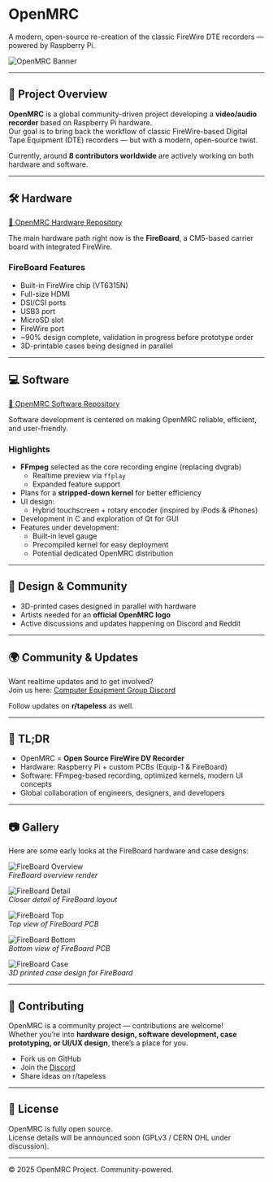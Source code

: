 # OpenMRC  

A modern, open-source re-creation of the classic FireWire DTE recorders — powered by Raspberry Pi.  

![OpenMRC Banner](https://placehold.co/1000x200?text=OpenMRC+Project)  

---

## 🚀 Project Overview  

**OpenMRC** is a global community-driven project developing a **video/audio recorder** based on Raspberry Pi hardware.  
Our goal is to bring back the workflow of classic FireWire-based Digital Tape Equipment (DTE) recorders — but with a modern, open-source twist.  

Currently, around **8 contributors worldwide** are actively working on both hardware and software.  

---


## 🛠️ Hardware  

[🔗 OpenMRC Hardware Repository](https://github.com/openMRC/Hardware)  

The main hardware path right now is the **FireBoard**, a CM5-based carrier board with integrated FireWire.  

### FireBoard Features  
- Built-in FireWire chip (VT6315N)  
- Full-size HDMI  
- DSI/CSI ports  
- USB3 port  
- MicroSD slot  
- FireWire port  
- ~90% design complete, validation in progress before prototype order  
- 3D-printable cases being designed in parallel  

---

## 💻 Software  

[🔗 OpenMRC Software Repository](https://github.com/openMRC/Software)  

Software development is centered on making OpenMRC reliable, efficient, and user-friendly.  

### Highlights  
- **FFmpeg** selected as the core recording engine (replacing dvgrab)  
  - Realtime preview via `ffplay`  
  - Expanded feature support  
- Plans for a **stripped-down kernel** for better efficiency  
- UI design:  
  - Hybrid touchscreen + rotary encoder (inspired by iPods & iPhones)  
- Development in C and exploration of Qt for GUI  
- Features under development:  
  - Built-in level gauge  
  - Precompiled kernel for easy deployment  
  - Potential dedicated OpenMRC distribution  

---

## 🎨 Design & Community  

- 3D-printed cases designed in parallel with hardware  
- Artists needed for an **official OpenMRC logo**  
- Active discussions and updates happening on Discord and Reddit  

---

## 🌍 Community & Updates  

Want realtime updates and to get involved?  
Join us here: [Computer Equipment Group Discord](https://discord.gg/XP8uHH9ArF)  

Follow updates on **r/tapeless** as well.  

---

## 📌 TL;DR  

- OpenMRC = **Open Source FireWire DV Recorder**  
- Hardware: Raspberry Pi + custom PCBs (Equip-1 & FireBoard)  
- Software: FFmpeg-based recording, optimized kernels, modern UI concepts  
- Global collaboration of engineers, designers, and developers  

---

## 📷 Gallery  

Here are some early looks at the FireBoard hardware and case designs:  

![FireBoard Overview](fireboardOverview.png)  
*FireBoard overview render*  

![FireBoard Detail](fireboardDetail.png)  
*Closer detail of FireBoard layout*  

![FireBoard Top](fireboardTop.png)  
*Top view of FireBoard PCB*  

![FireBoard Bottom](fireboardBottom.png)  
*Bottom view of FireBoard PCB*  

![FireBoard Case](fireboardCase.png)  
*3D printed case design for FireBoard*  

---

## 🙌 Contributing  

OpenMRC is a community project — contributions are welcome!  
Whether you’re into **hardware design, software development, case prototyping, or UI/UX design**, there’s a place for you.  

- Fork us on GitHub  
- Join the [Discord](https://discord.gg/XP8uHH9ArF)  
- Share ideas on r/tapeless  

---

## 📜 License  

OpenMRC is fully open source.  
License details will be announced soon (GPLv3 / CERN OHL under discussion).  

---

© 2025 OpenMRC Project. Community-powered.  

